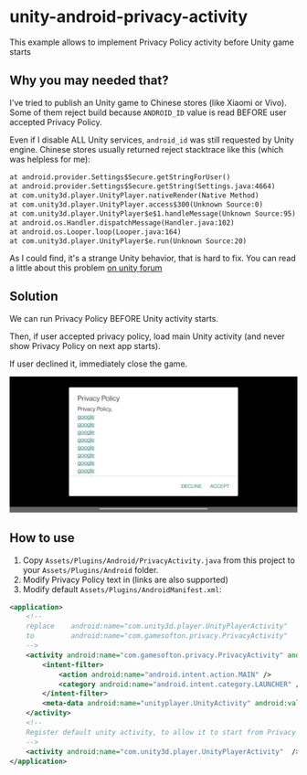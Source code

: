 # unity-android-privacy-activity
This example allows to implement Privacy Policy activity before Unity game starts

## Why you may needed that?

I've tried to publish an Unity game to Chinese stores (like Xiaomi or Vivo).
Some of them reject build because `ANDROID_ID` value is read BEFORE user accepted Privacy Policy.

Even if I disable ALL Unity services, `android_id` was still requested by Unity engine.
Chinese stores usually returned reject stacktrace like this (which was helpless for me):

```
at android.provider.Settings$Secure.getStringForUser()
at android.provider.Settings$Secure.getString(Settings.java:4664)
at com.unity3d.player.UnityPlayer.nativeRender(Native Method)
at com.unity3d.player.UnityPlayer.access$300(Unknown Source:0)
at com.unity3d.player.UnityPlayer$e$1.handleMessage(Unknown Source:95)
at android.os.Handler.dispatchMessage(Handler.java:102)
at android.os.Looper.loop(Looper.java:164)
at com.unity3d.player.UnityPlayer$e.run(Unknown Source:20)
```

As I could find, it's a strange Unity behavior, that is hard to fix.
You can read a little about this problem [on unity forum](https://forum.unity.com/threads/when-unity-starts-on-android-its-collecting-android_id-can-we-disable-it.1264613/)

## Solution

We can run Privacy Policy BEFORE Unity activity starts.

Then, if user accepted privacy policy, load main Unity activity (and never show Privacy Policy on next app starts).

If user declined it, immediately close the game.

![Example_Privacy](Images/image002.jpg)

## How to use

1. Copy `Assets/Plugins/Android/PrivacyActivity.java` from this project to your `Assets/Plugins/Android` folder.
2. Modify Privacy Policy text in (links are also supported)
3. Modify default `Assets/Plugins/AndroidManifest.xml`:
```xml
<application>
    <!--
    replace    android:name="com.unity3d.player.UnityPlayerActivity"
    to         android:name="com.gamesofton.privacy.PrivacyActivity"
    -->
    <activity android:name="com.gamesofton.privacy.PrivacyActivity" android:theme="@style/UnityThemeSelector">
        <intent-filter>
            <action android:name="android.intent.action.MAIN" />
            <category android:name="android.intent.category.LAUNCHER" />
        </intent-filter>
        <meta-data android:name="unityplayer.UnityActivity" android:value="true" />
    </activity>
    <!--
    Register default unity activity, to allow it to start from Privacy Policy activity via Intent
    -->
    <activity android:name="com.unity3d.player.UnityPlayerActivity"  />
</application>
```